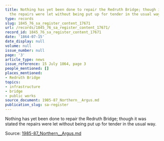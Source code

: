 ```yaml
---
title: Nothing has yet been done to repair the Redruth Bridge; though it was stated
  the repairs were let without being put up for tender in the usual way.
type: records
slug: 1845_76_sa_register_content_17671
url: /records/1845_76_sa_register_content_17671/
record_id: 1845_76_sa_register_content_17671
date: '1864-07-15'
date_display: null
volume: null
issue_number: null
page: '3'
article_type: news
issue_reference: 15 July 1864, page 3
people_mentioned: []
places_mentioned:
- Redruth Bridge
topics:
- infrastructure
- bridge
- public works
source_document: 1985-87_Northern__Argus.md
publication_slug: sa-register
---
```


Nothing has yet been done to repair the Redruth Bridge; though it was stated the repairs were let without being put up for tender in the usual way.

Source: [1985-87_Northern__Argus.md](/downloads/markdown/1985-87_Northern__Argus.md)
